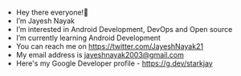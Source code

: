 -  Hey there everyone!👋 
-  I’m Jayesh Nayak
-  I’m interested in Android Development, DevOps and Open source
-  I’m currently learning Android Development
-  You can reach me on https://twitter.com/JayeshNayak21
-  My email address is jayeshnayak2003@gmail.com
-  Here's my Google Developer profile - https://g.dev/starkjay                    

<!---
jayeshnayak21/jayeshnayak21 is a ✨ special ✨ repository because its `README.md` (this file) appears on your GitHub profile.
You can click the Preview link to take a look at your changes.
--->
